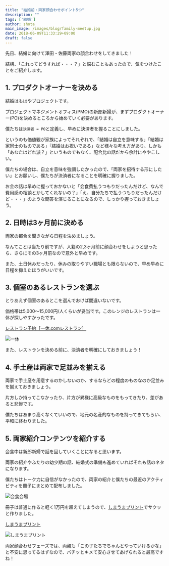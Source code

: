 ```yaml
---
title: "結婚前・両家顔合わせポイント5つ"
description: ""
tags: ['結婚']
author: shota
main_image: /images/blog/family-meetup.jpg
date: 2018-06-09T11:33:29+09:00
draft: false
---
```


先日、結婚に向けて澤田・佐藤両家の顔合わせをしてきました！

結構、「これってどうすれば・・・？」と悩むこともあったので、気をつけたことをご紹介します。

## 1. プロダクトオーナーを決める

結婚はもはやプロジェクトです。

プロジェクトマネジメントオフィス(PMO)の新郎新婦が、まずプロダクトオーナー(PO)を決めるところから始めていく必要があります。

僕たちは`決済者 = PO`と定義し、早めに決済者を握ることにしました。

というのも価値観が家族によってそれぞれで、「結婚は自立を意味する」「結婚は家同士のものである」「結婚はお祝いである」など様々な考え方があり、しかも「あなたはどれ派？」というものでもなく、配合比の話だから余計にややこしい。

僕たちの場合は、自立を意味を強調したかったので、「両家を招待する形にしたい」とお願いし、僕たちが決済者になることを明確に握りました。

お金の話は早めに握っておかないと「会食費払うつもりだったんだけど、なんで費用感の相談とかしてくれないの？」「え、自分たちで払うつもりだったんだけど・・・」のような問答を演じることになるので、しっかり握っておきましょう。

## 2. 日時は3ヶ月前に決める

両家の都合を聞きながら日程を決めましょう。

なんてことは当たり前ですが、入籍の2,3ヶ月前に顔合わせをしようと思ったら、さらにその3ヶ月前なので意外と早めです。

また、土日休みだったり、休みの取りやすい職場とも限らないので、早め早めに日程を抑えたほうがいいです。

## 3. 個室のあるレストランを選ぶ

とりあえず個室のあるとこを選んでおけば間違いないです。

価格帯は5,000〜15,000円/人くらいが妥当です。このレンジのレストランは一休が探しやすかったです。

[レストラン予約［一休.comレストラン］](https://restaurant.ikyu.com/)

![一休](/images/blog/ikkyu.jpg)

また、レストランを決める前に、決済者を明確にしておきましょう！

## 4. 手土産は両家で足並みを揃える

両家で手土産を用意するのかしないのか、するならどの程度のものなのか足並みを揃えておきましょう。

片方しか持ってこなかったり、片方が異様に高級なものをもってきたり、差があると悲惨です。

僕たちはあまり高くなくていいので、地元の名産的なものを持ってきてもらい、平和に終わりました。

## 5. 両家紹介コンテンツを紹介する

会食中は新郎新婦で話を回していくことになると思います。

両家の紹介やふたりの幼少期の話、結婚式の準備も進めていればそれも話のネタになります。

僕たちはトーク力に自信がなかったので、両家の紹介と僕たちの最近のアクティビティを冊子にまとめて配布しました。

![会食会場](/images/blog/family-meetup.jpg)

冊子は普通に作ると軽く1万円を超えてしまうので、[しまうまプリント](https://www.n-pri.jp/)でサクッと作りました。

[しまうまプリント](https://www.n-pri.jp/)

![しまうまプリント](/images/blog/shimauma-print.jpg)

両家顔合わせフェーズでは、両親も「この子たちでちゃんとやっていけるかな」と不安に思ってるはずなので、バチッとキメて安心させてあげられると最高ですね！

